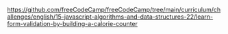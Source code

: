 https://github.com/freeCodeCamp/freeCodeCamp/tree/main/curriculum/challenges/english/15-javascript-algorithms-and-data-structures-22/learn-form-validation-by-building-a-calorie-counter
